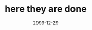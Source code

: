 ---
layout: base.njk
title : 'here they are done' 
view_title : 'here they are done' 
year : '2999' 
date : '2999-12-29' 
img_file : '/drawing/heretheyaredone.png' 
html_file : 'heretheyardone' 
next_html : '/index.html' 
permalink : "title/{{html_file}}.html"
---